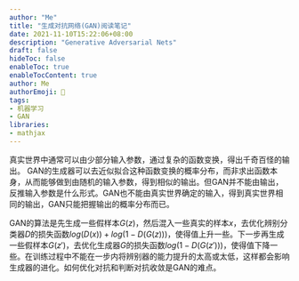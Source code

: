 ```yaml
---
author: "Me"
title: "生成对抗网络(GAN)阅读笔记"
date: 2021-11-10T15:22:06+08:00
description: "Generative Adversarial Nets"
draft: false
hideToc: false
enableToc: true
enableTocContent: true
author: Me
authorEmoji: 🤖
tags: 
- 机器学习
- GAN
libraries:
- mathjax
---
```

真实世界中通常可以由少部分输入参数，通过复杂的函数变换，得出千奇百怪的输出。
GAN的生成器可以去近似拟合这种函数变换的概率分布，而非求出函数本身，从而能够做到由随机的输入参数，得到相似的输出。但GAN并不能由输出，反推输入参数是什么形式。GAN也不能由真实世界确定的输入，得到真实世界相同的输出，GAN只能把握输出的概率分布而已。

GAN的算法是先生成一些假样本$G(z)$，然后混入一些真实的样本$x$，去优化辨别分类器$D$的损失函数$log(D(x))+log(1-D(G(z)))$，使得值上升一些。下一步再生成一些假样本$G(z')$，去优化生成器$G$的损失函数$log(1-D(G(z')))$，使得值下降一些。在训练过程中不能在一步内将辨别器的能力提升的太高或太低，这样都会影响生成器的进化。如何优化对抗和判断对抗收敛是GAN的难点。